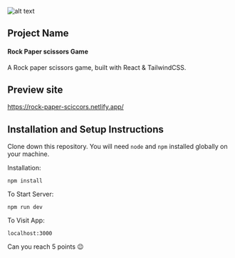 


![alt text](https://res.cloudinary.com/dz209s6jk/image/upload/f_auto,q_auto,w_475/Screenshots/jovdscp9wbuuska01jwl.jpg)


## Project Name     

#### Rock Paper scissors Game

A Rock paper scissors game, built with React & TailwindCSS.

## Preview site
https://rock-paper-sciccors.netlify.app/


## Installation and Setup Instructions
 

Clone down this repository. You will need `node` and `npm` installed globally on your machine.  

Installation:    

`npm install`  

To Start Server:

`npm run dev`   

To Visit App:

`localhost:3000`  

Can you reach 5 points 😉



